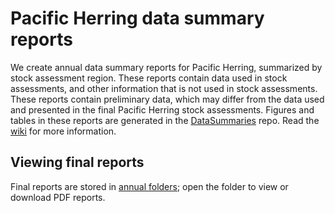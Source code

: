 # Pacific Herring data summary reports

We create annual data summary reports for Pacific Herring,
summarized by stock assessment region.
These reports contain data used in stock assessments, and
other information that is not used in stock assessments.
These reports contain preliminary data,
which may differ from the data used and presented
in the final Pacific Herring stock assessments.
Figures and tables in these reports are generated in the
[DataSummaries](https://github.com/grinnellm/DataSummaries) repo.
Read the [wiki](https://github.com/grinnellm/DataSummaries/wiki)
for more information.

## Viewing final reports

Final reports are stored in 
[annual folders](https://github.com/grinnellm/Reports/Summaries);
open the folder to view or download PDF reports.
